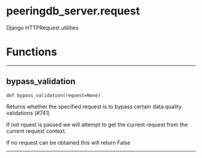# peeringdb_server.request

Django HTTPRequest utilities

# Functions
---

## bypass_validation
`def bypass_validation(request=None)`

Returns whether the specified request is to bypass
certain data quality validations (#741)

If not rquest is passed we will attempt to get
the current request from the current request
context.

If no request can be obtained this will return False

---